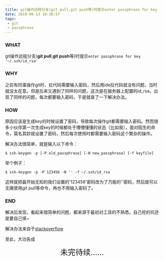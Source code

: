 ```yaml
---
title: git操作远程分支(git pull,git push等)时提示enter passphrase for key '~/.ssh/id_rsa'
date: 2019-06-13 10:36:57
tags:
 - git
 - passphrase
---
```


### WHAT

git操作远程分支(**git pull**,**git push**等)时提示`enter passphrase for key '~/.ssh/id_rsa'`

### WHY

之前有同事操作git时，拉代码需要输入密码，然后用ide拉代码就没有问题，当时就没太在意。但是后来又遇到了同样的问题，这次是在服务器上配置的id_rsa，出现了同样的问题，每次都要输入密码，于是就查了一下解决办法。

<!-- more -->

### HOW

原因应该是生成key的时候设置了密码，导致每次操作git都需要输入密码。然而很多小伙伴第一次生成key的时候都处于懵懵懂懂的状态（比如我），面对陌生的命令，莫名其妙就设置了密码，然后每次使用时都需要输入密码这个繁杂的操作。

解决办法很简单，就是输入以下命令：

```shell
$ ssh-keygen -p [-P old_passphrase] [-N new_passphrase] [-f keyfile]
```

举个例子：

```shell
$ ssh-keygen -p -P 123456 -N '' -f ~/.ssh/id_rsa
```

这样就把最开始无知的我们设置的'123456'密码改为了万能的''密码，然后就可以无痛使用git pull等命令，再也不用输入密码了。

### END

解决后发现，看起来很简单的问题，都来源于最初对工具的不熟悉。自己挖的坑还是要自己填~

解决办法来自于[stackoverflow](https://stackoverflow.com/questions/21095054/ssh-key-still-asking-for-password-and-passphrase#answer-34800766)

至此，大功告成

<div style="font-size: 25px; font-weight: 3px; text-align: center;">未完待续……</div>
